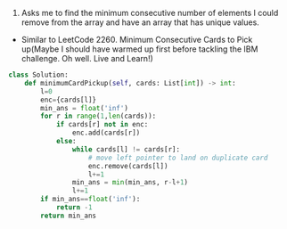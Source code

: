 1. Asks me to find the minimum consecutive number of elements I could remove from the array and have an array that has unique values.
- Similar to LeetCode 2260. Minimum Consecutive Cards to Pick up(Maybe I should have warmed up first before tackling the IBM challenge. Oh well. Live and Learn!)
```python
class Solution:
    def minimumCardPickup(self, cards: List[int]) -> int:
        l=0
        enc={cards[l]}
        min_ans = float('inf')
        for r in range(1,len(cards)):
            if cards[r] not in enc:
                enc.add(cards[r])
            else:
                while cards[l] != cards[r]:
                    # move left pointer to land on duplicate card
                    enc.remove(cards[l])
                    l+=1
                min_ans = min(min_ans, r-l+1)
                l+=1
        if min_ans==float('inf'):
            return -1
        return min_ans
```